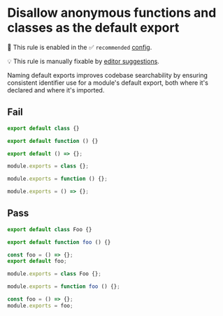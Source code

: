 # Disallow anonymous functions and classes as the default export

💼 This rule is enabled in the ✅ `recommended` [config](https://github.com/sindresorhus/eslint-plugin-unicorn#preset-configs).

💡 This rule is manually fixable by [editor suggestions](https://eslint.org/docs/latest/use/core-concepts#rule-suggestions).

<!-- end auto-generated rule header -->
<!-- Do not manually modify this header. Run: `npm run fix:eslint-docs` -->

Naming default exports improves codebase searchability by ensuring consistent identifier use for a module's default export, both where it's declared and where it's imported.

## Fail

```js
export default class {}
```

```js
export default function () {}
```

```js
export default () => {};
```

```js
module.exports = class {};
```

```js
module.exports = function () {};
```

```js
module.exports = () => {};
```

## Pass

```js
export default class Foo {}
```

```js
export default function foo () {}
```

```js
const foo = () => {};
export default foo;
```

```js
module.exports = class Foo {};
```

```js
module.exports = function foo () {};
```

```js
const foo = () => {};
module.exports = foo;
```
